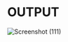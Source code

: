 # OUTPUT
![Screenshot (111)](https://github.com/aradhanayada/PW-assignment1-solution/assets/103102710/b8023941-a329-4e0c-9e2d-103de96a8a3a)
